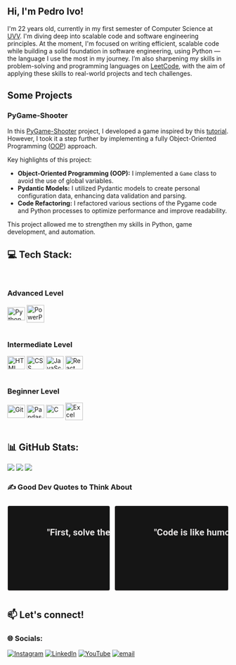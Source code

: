 ## Hi, I'm Pedro Ivo!

I'm 22 years old, currently in my first semester of Computer Science at [UVV](https://uvv.br). I'm diving deep into scalable code and software engineering principles. At the moment, I'm focused on writing efficient, scalable code while building a solid foundation in software engineering, using Python — the language I use the most in my journey. I’m also sharpening my skills in problem-solving and programming languages on [LeetCode](https://leetcode.com/u/pedroivo1), with the aim of applying these skills to real-world projects and tech challenges.

## Some Projects

### PyGame-Shooter
In this [PyGame-Shooter](https://github.com/pedroivo1/PyGame-Shooter) project, I developed a game inspired by this [tutorial](https://youtu.be/DHgj5jhMJKg?list=PLjcN1EyupaQm20hlUE11y9y8EY2aXLpnv). However, I took it a step further by implementing a fully Object-Oriented Programming ([OOP](https://en.wikipedia.org/wiki/Object-oriented_programming)) approach.

Key highlights of this project:
- **Object-Oriented Programming (OOP):** I implemented a `Game` class to avoid the use of global variables.
- **Pydantic Models:** I utilized Pydantic models to create personal configuration data, enhancing data validation and parsing.
- **Code Refactoring:** I refactored various sections of the Pygame code and Python processes to optimize performance and improve readability.

This project allowed me to strengthen my skills in Python, game development, and automation.


## 💻 Tech Stack:
<div>
  <br/>
  <h3>Advanced Level</h3>
  <img align="center" alt="Python" height="30" width="40" src="https://cdn.jsdelivr.net/gh/devicons/devicon@latest/icons/python/python-original.svg" />
  <img align="center" alt="PowerPoint" height="40" width="40" src="https://img.icons8.com/fluency/48/microsoft-powerpoint-2019.png"/>
  <br/>
  <br/>

  <h3>Intermediate Level</h3>
  <img align="center" alt="HTML" height="30" width="40" src="https://cdn.jsdelivr.net/gh/devicons/devicon@latest/icons/html5/html5-original.svg" />
  <img align="center" alt="CSS" height="30" width="40"  src="https://cdn.jsdelivr.net/gh/devicons/devicon@latest/icons/css3/css3-original.svg" />
  <img align="center" alt="JavaScript" height="30" width="40" src="https://cdn.jsdelivr.net/gh/devicons/devicon@latest/icons/javascript/javascript-original.svg" />
  <img align="center" alt="React" height="30" width="40" src="https://cdn.jsdelivr.net/gh/devicons/devicon@latest/icons/react/react-original.svg" />
  <!-- <img align="center" alt="Ubuntu" height="30" width="40" src="https://cdn.jsdelivr.net/gh/devicons/devicon@latest/icons/ubuntu/ubuntu-original.svg" /> -->
  <!-- <img align="center" alt="Windows" height="30" width="40" src="https://cdn.jsdelivr.net/gh/devicons/devicon@latest/icons/windows11/windows11-original.svg" /> -->
  <br/>
  <br/>

  <h3>Beginner Level</h3>
  <img align="center" alt="Git" height="30" width="40" src="https://cdn.jsdelivr.net/gh/devicons/devicon@latest/icons/git/git-original.svg" />
  <!-- <img align="center" alt="VSCode" height="30" width="40" src="https://cdn.jsdelivr.net/gh/devicons/devicon@latest/icons/vscode/vscode-original.svg" /> -->
  <img align="center" alt="Pandas" height="30" width="40" src="https://cdn.jsdelivr.net/gh/devicons/devicon@latest/icons/pandas/pandas-original.svg" />
  <img align="center" alt="C" height="30" width="40" src="https://cdn.jsdelivr.net/gh/devicons/devicon@latest/icons/c/c-original.svg" />
  <img align="center" alt="Excel" height="40" width="40" src="https://img.icons8.com/fluency/48/microsoft-excel-2019.png"/>
  <br/>
  <br/>
</div>

## 📊 GitHub Stats:
![](https://github-readme-stats.vercel.app/api?username=pedroivo1&theme=dark&hide_border=false&include_all_commits=false&count_private=false)
![](https://github-readme-streak-stats.herokuapp.com/?user=pedroivo1&theme=dark&hide_border=false)
![](https://github-readme-stats.vercel.app/api/top-langs/?username=pedroivo1&theme=dark&hide_border=false&include_all_commits=false&count_private=false&layout=compact)

### ✍️ Good Dev Quotes to Think About

<div style="display: flex; gap: 10px;">
    <pre style="font: 1.3rem 'Roboto', sans-serif; color: #cccccc; border: 1px solid #e4e2e2; border-radius: 0.25rem; padding: 3rem; margin: 10px 0; background-color: #151515;">
        <strong style="color: #e4e2e2">"First, solve the problem. Then, write the code."</strong>
        <br>                                          – John Johnson
    </pre>
    <pre style="font: 1.3rem 'Roboto', sans-serif; color: #cccccc; border: 1px solid #e4e2e2; border-radius: 0.25rem; padding: 3rem; margin: 10px 0; background-color: #151515;">
        <strong style="color: #e4e2e2">"Code is like humor. When you have to explain it, it’s bad."</strong>
        <br>                                          – Cory House
    </pre>
</div>

## 📫 Let's connect!
### 🌐 Socials:
[![Instagram](https://img.shields.io/badge/Instagram-%23E4405F.svg?logo=Instagram&logoColor=white)](https://instagram.com/pedro)
[![LinkedIn](https://img.shields.io/badge/LinkedIn-%230077B5.svg?logo=linkedin&logoColor=white)](https://linkedin.com/in/pedro)
[![YouTube](https://img.shields.io/badge/YouTube-%23FF0000.svg?logo=YouTube&logoColor=white)](https://youtube.com/@pedro)
[![email](https://img.shields.io/badge/Email-D14836?logo=gmail&logoColor=white)](mailto:pedroivoal1@gmail.com)
